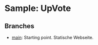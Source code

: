 # Sample: UpVote

## Branches

- [main](https://github.com/lean-vue/sample-upvote/tree/main): Starting point. Statische Webseite.
